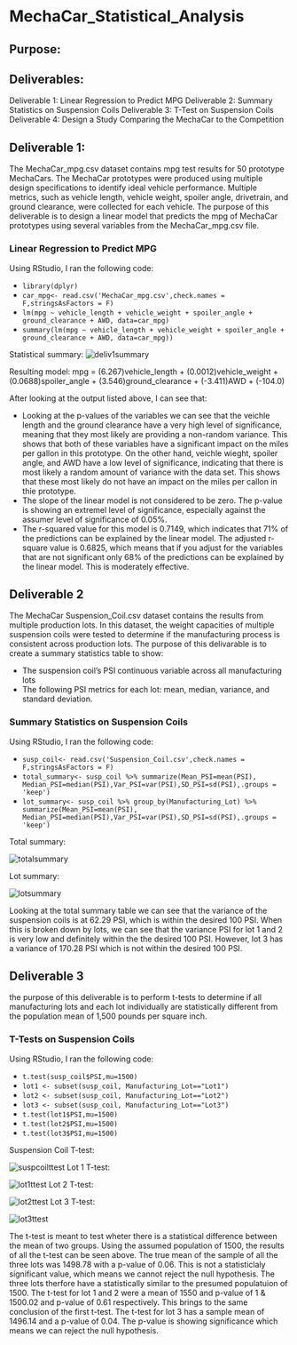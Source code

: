# MechaCar_Statistical_Analysis

## Purpose:

## Deliverables:
Deliverable 1: Linear Regression to Predict MPG
Deliverable 2: Summary Statistics on Suspension Coils
Deliverable 3: T-Test on Suspension Coils
Deliverable 4: Design a Study Comparing the MechaCar to the Competition


## Deliverable 1:
The MechaCar_mpg.csv dataset contains mpg test results for 50 prototype MechaCars. The MechaCar prototypes were produced using multiple design specifications to identify ideal vehicle performance. Multiple metrics, such as vehicle length, vehicle weight, spoiler angle, drivetrain, and ground clearance, were collected for each vehicle. The purpose of this deliverable is to design a linear model that predicts the mpg of MechaCar prototypes using several variables from the MechaCar_mpg.csv file. 

### Linear Regression to Predict MPG

Using RStudio, I ran the following code: 
- `library(dplyr)`
- `car_mpg<- read.csv('MechaCar_mpg.csv',check.names = F,stringsAsFactors = F)`
- `lm(mpg ~ vehicle_length + vehicle_weight + spoiler_angle + ground_clearance + AWD, data=car_mpg)`
- `summary(lm(mpg ~ vehicle_length + vehicle_weight + spoiler_angle + ground_clearance + AWD, data=car_mpg))`

Statistical summary:
![deliv1summary](https://github.com/andreabassetti/MechaCar_Statistical_Analysis/blob/main/png/deliv1summary.png)

Resulting model: mpg = (6.267)vehicle_length + (0.0012)vehicle_weight + (0.0688)spoiler_angle + (3.546)ground_clearance + (-3.411)AWD + (-104.0)

After looking at the output listed above, I can see that:
- Looking at the p-values of the variables we can see that the veichle length and the ground clearance have a very high level of significance, meaning that they most likely are providing a non-random variance. This shows that both of these variables have a significant impact on the miles per gallon in this prototype. On the other hand, veichle wieght, spoiler angle, and AWD have a low level of significance, indicating that there is most likely a random amount of variance with the data set. This shows that these most likely do not have an impact on the miles per callon in thie prototype. 
- The slope of the linear model is not considered to be zero. The p-value is showing an extremel level of significance, especially against the assumer level of significance of 0.05%. 
- The r-squared value for this model is 0.7149, which indicates that 71% of the predictions can be explained by the linear model. The adjusted r-square value is 0.6825, which means that if you adjust for the variables that are not significant only 68% of the predictions can be explained by the linear model. This is moderately effective.

## Deliverable 2
The MechaCar Suspension_Coil.csv dataset contains the results from multiple production lots. In this dataset, the weight capacities of multiple suspension coils were tested to determine if the manufacturing process is consistent across production lots. The purpose of this delivarable is to create a summary statistics table to show:
- The suspension coil’s PSI continuous variable across all manufacturing lots
- The following PSI metrics for each lot: mean, median, variance, and standard deviation.

### Summary Statistics on Suspension Coils
Using RStudio, I ran the following code: 
- `susp_coil<- read.csv('Suspension_Coil.csv',check.names = F,stringsAsFactors = F)`
- `total_summary<- susp_coil %>% summarize(Mean_PSI=mean(PSI), Median_PSI=median(PSI),Var_PSI=var(PSI),SD_PSI=sd(PSI),.groups = 'keep')`
- `lot_summary<- susp_coil %>% group_by(Manufacturing_Lot) %>% summarize(Mean_PSI=mean(PSI), Median_PSI=median(PSI),Var_PSI=var(PSI),SD_PSI=sd(PSI),.groups = 'keep')`

Total summary:

![totalsummary](https://github.com/andreabassetti/MechaCar_Statistical_Analysis/blob/main/png/totalsummary.png)

Lot summary:

![lotsummary](https://github.com/andreabassetti/MechaCar_Statistical_Analysis/blob/main/png/lotsummary.png)

Looking at the total summary table we can see that the variance of the suspension coils is at 62.29 PSI, which is within the desired 100 PSI. When this is broken down by lots, we can see that the variance PSI for lot 1 and 2 is very low and definitely within the the desired 100 PSI. However, lot 3 has a variance of 170.28 PSI which is not within the desired 100 PSI. 

## Deliverable 3
the purpose of this deliverable is to perform t-tests to determine if all manufacturing lots and each lot individually are statistically different from the population mean of 1,500 pounds per square inch.

### T-Tests on Suspension Coils

Using RStudio, I ran the following code: 
- `t.test(susp_coil$PSI,mu=1500)`
- `lot1 <- subset(susp_coil, Manufacturing_Lot=="Lot1")`
- `lot2 <- subset(susp_coil, Manufacturing_Lot=="Lot2")`
- `lot3 <- subset(susp_coil, Manufacturing_Lot=="Lot3")`
- `t.test(lot1$PSI,mu=1500)`
- `t.test(lot2$PSI,mu=1500)`
- `t.test(lot3$PSI,mu=1500)`

Suspension Coil T-test:

![suspcoilttest](https://github.com/andreabassetti/MechaCar_Statistical_Analysis/blob/main/png/suspsoilttest.png)
Lot 1 T-test:

![lot1ttest](https://github.com/andreabassetti/MechaCar_Statistical_Analysis/blob/main/png/lot1ttest.png)
Lot 2 T-test:

![lot2ttest](https://github.com/andreabassetti/MechaCar_Statistical_Analysis/blob/main/png/lot2ttest.png)
Lot 3 T-test:

![lot3ttest](https://github.com/andreabassetti/MechaCar_Statistical_Analysis/blob/main/png/lot3ttest.png)

The t-test is meant to test wheter there is a statistical difference between the mean of two groups. Using the assumed population of 1500, the results of all the t-test can be seen above. The true mean of the sample of all the three lots was 1498.78 with a p-value of 0.06. This is not a statisticlaly significant value, which means we cannot reject the null hypothesis. The three lots therfore have a statistically similar to the presumed populatuion of 1500. The t-test for lot 1 and 2 were a mean of 1550 and p-value of 1 & 1500.02 and p-value of 0.61 respectively. This brings to the same conclusion of the first t-test. The t-test for lot 3 has a sample mean of 1496.14 and a p-value of 0.04. The p-value is showing significance which means we can reject the null hypothesis. 

